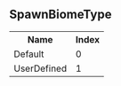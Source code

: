 ## SpawnBiomeType

<table><tr><th>Name</th><th>Index</th><tr><td>Default</td><td>0</td></tr><tr><td>UserDefined</td><td>1</td></tr></table>
